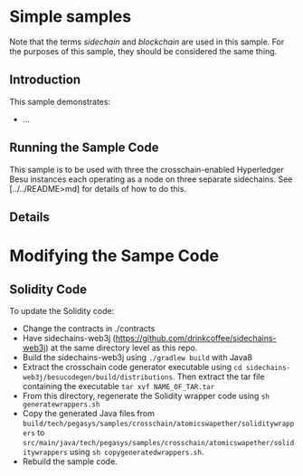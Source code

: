 # Simple samples

Note that the terms _sidechain_ and _blockchain_ are used in this sample. For the purposes
of this sample, they should be considered the same thing. 

## Introduction
This sample demonstrates:
 * ...

## Running the Sample Code

This sample is to be used with three the crosschain-enabled Hyperledger Besu instances
each operating as a node on three separate sidechains. See [../../README>md] 
for details of how to do this.  


## Details



# Modifying the Sampe Code
## Solidity Code
To update the Solidity code:
* Change the contracts in ./contracts
* Have sidechains-web3j (https://github.com/drinkcoffee/sidechains-web3j) at the same directory 
level as this repo. 
* Build the sidechains-web3j using `./gradlew build` with Java8
* Extract the crosschain code generator executable using `cd sidechains-web3j/besucodegen/build/distributions`. 
Then extract the tar file containing the executable `tar xvf NAME_OF_TAR.tar`
* From this directory, regenerate the Solidity wrapper code using `sh generatewrappers.sh` 
* Copy the generated Java files from `build/tech/pegasys/samples/crosschain/atomicswapether/soliditywrappers`
to `src/main/java/tech/pegasys/samples/crosschain/atomicswapether/soliditywrappers` using
`sh copygeneratedwrappers.sh`.
* Rebuild the sample code.
